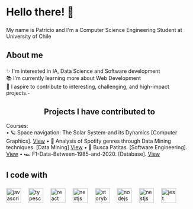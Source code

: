 <h1 align="left">Hello there! 👋 </h1>

###

<p align="left">My name is Patricio and I'm a Computer Science Engineering Student at University of Chile</p>

###

<h2 align="left">About me</h2>

###

<p align="left">✨ I'm interested in IA, Data Science and Software development <br>📚 I'm currently learning more about Web Development<br>🎯 I aspire to contribute to interesting, challenging, and high-impact projects.-</p>

###
<h2 align="center"> Projects I have contributed to </h2>

Courses: <br>
&#8226; 🪐 Space navigation: The Solar System-and its Dynamics [Computer Graphics]. [View](https://github.com/patricioespinozaa/CC3501-Computer-Graphics-Space-Navigation-The-Solar-System-and-Its-Dynamics)
&#8226; 🎵 Analysis of Spotify genres through Data Mining techniques. [Data Mining] [View](https://github.com/patricioespinozaa/CC5205-Proyecto-Mineria-de-datos)
&#8226; 🐾 Busca Patitas. [Software Engineering]. [View](https://github.com/patricioespinozaa/CC4401-Software-Engineering-Proyecto-Busca-Patitas)
&#8226; 🏎️ F1-Data-Between-1985-and-2020. [Database]. [View](https://github.com/patricioespinozaa/CC3201-Database-Project-F1-Data-Between-1985-and-2020)



###

<h2 align="left">I code with</h2>

###

<div align="left">
  <img src="https://cdn.jsdelivr.net/gh/devicons/devicon/icons/javascript/javascript-original.svg" height="40" alt="javascript logo"  />
  <img width="12" />
  <img src="https://cdn.jsdelivr.net/gh/devicons/devicon/icons/typescript/typescript-original.svg" height="40" alt="typescript logo"  />
  <img width="12" />
  <img src="https://cdn.jsdelivr.net/gh/devicons/devicon/icons/react/react-original.svg" height="40" alt="react logo"  />
  <img width="12" />
  <img src="https://cdn.jsdelivr.net/gh/devicons/devicon/icons/nextjs/nextjs-original.svg" height="40" alt="nextjs logo"  />
  <img width="12" />
  <img src="https://cdn.jsdelivr.net/gh/devicons/devicon/icons/storybook/storybook-original.svg" height="40" alt="storybook logo"  />
  <img width="12" />
  <img src="https://cdn.jsdelivr.net/gh/devicons/devicon/icons/nodejs/nodejs-original.svg" height="40" alt="nodejs logo"  />
  <img width="12" />
  <img src="https://cdn.jsdelivr.net/gh/devicons/devicon/icons/nestjs/nestjs-original.svg" height="40" alt="nestjs logo"  />
  <img width="12" />
  <img src="https://cdn.jsdelivr.net/gh/devicons/devicon/icons/jest/jest-plain.svg" height="40" alt="jest logo"  />
</div>

###
